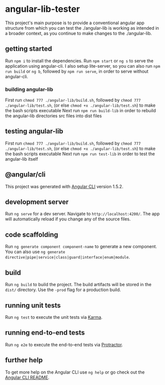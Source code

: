 # angular-lib-tester

This project's main purpose is to provide a conventional angular app structure
from which you can test the ./angular-lib is working as intended in a broader
context, as you continue to make changes to the ./angular-lib.

## getting started
Run `npm i` to install the dependencies.
Run `npm start` or `ng s` to serve the application using angular-cli.
I also setup lite-server, so you can also run `npm run build` or `ng b`,
followed by `npm run serve`, in order to serve without angular-cli.

### building angular-lib
First run `chmod 777 ./angular-lib/build.sh`, followed by `chmod 777 ./angular-lib/test.sh`, (or else `chmod +x ./angular-lib/test.sh`) to make the bash scripts executable
Next run `npm run build-lib` in order to rebuild the angular-lib directories src files into dist files

## testing angular-lib
First run `chmod 777 ./angular-lib/build.sh`, followed by `chmod 777 ./angular-lib/test.sh`, (or else `chmod +x ./angular-lib/test.sh`) to make the bash scripts executable
Next run `npm run test-lib` in order to test the angular-lib itself

## @angular/cli

This project was generated with [Angular CLI](https://github.com/angular/angular-cli) version 1.5.2.

## development server

Run `ng serve` for a dev server. Navigate to `http://localhost:4200/`. The app will automatically reload if you change any of the source files.

## code scaffolding

Run `ng generate component component-name` to generate a new component. You can also use `ng generate directive|pipe|service|class|guard|interface|enum|module`.

## build

Run `ng build` to build the project. The build artifacts will be stored in the `dist/` directory. Use the `-prod` flag for a production build.

## running unit tests

Run `ng test` to execute the unit tests via [Karma](https://karma-runner.github.io).

## running end-to-end tests

Run `ng e2e` to execute the end-to-end tests via [Protractor](http://www.protractortest.org/).

## further help

To get more help on the Angular CLI use `ng help` or go check out the [Angular CLI README](https://github.com/angular/angular-cli/blob/master/README.md).
